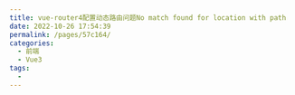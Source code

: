 ```yaml
---
title: vue-router4配置动态路由问题No match found for location with path
date: 2022-10-26 17:54:39
permalink: /pages/57c164/
categories:
  - 前端
  - Vue3
tags:
  - 
---
```

